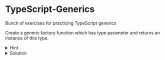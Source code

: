 # TypeScript-Generics
Bunch of exercises for practicing TypeScript generics

Create a generic factory function which has type parameter and returns an instance of this type.
<details>
<summary>Hint</summary>
</details>
<details>
<summary>Solution</summary>
```typescript
  createInstance<T>(c: {new (): T}): T {
    return new c();
  }
```
</details>
